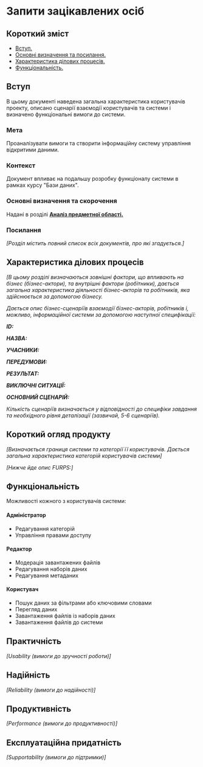 # Запити зацікавлених осіб

## Короткий зміст

* [Вступ.](#вступ)
* [Основні визначення та посилання.](#основні-визначення-та-скорочення)
* [Характеристика ділових процесів.](#характеристика-ділових-процесів)
* [Функціональність.](#функціональність)

## Вступ

В цьому документі наведена загальна характеристика користувачів проекту,
описано сценарії взаємодії користувачів та системи і визначено функціональні вимоги до системи.

### Мета

Проаналізувати вимоги та створити інформаційну систему управління відкритими даними.

### Контекст

Документ впливає на подальшу розробку функціоналу системи в рамках курсу "Бази даних".

### Основні визначення та скорочення

Надані в розділі **[Аналіз предметної області.](./state-of-the-art.md#основні-визначення)**

### Посилання

*[Розділ містить повний список всіх документів, про які згадується.]*

## Характеристика ділових процесів

*[В цьому розділі визначаються зовнішні фактори, що впливають на бізнес (бізнес-актори),
та внутрішні фактори (робітники), дається загальна характеристика діяльності бізнес-акторів
та робітників, яка здійснюється за допомогою бізнесу.*

*Дається опис бізнес-сценаріїв взаємодії бізнес-акторів, робітників і, можливо, інформаційної системи за допомогою наступної
специфікації:*


***ID:***

***НАЗВА:***

***УЧАСНИКИ:***

***ПЕРЕДУМОВИ:***

***РЕЗУЛЬТАТ:***

***ВИКЛЮЧНІ СИТУАЦІЇ:***

***ОСНОВНИЙ СЦЕНАРІЙ:***

*Кількість сценаріїв визначається у відповідності до специфіки завдання та необхідного
рівня деталізації (зазвичай, 5-6 сценаріїв).*

## Короткий огляд продукту

*[Визначається границя системи та категорії її користувачів. Дається загальна характеристика категорій користувачів
системи]*

*[Нижче йде опис FURPS:]*


## Функціональність

Можливості кожного з користувачів системи:
#### Адміністратор
  * Редагування категорій
  * Управління правами доступу
#### Редактор
  * Модерація завантажених файлів
  * Редагування наборів даних
  * Редагування метаданих
#### Користувач
  * Пошук даних за фільтрами або ключовими словами
  * Перегляд даних
  * Завантаження файлів із наборів даних
  * Завантаження файлів до системи

## Практичність

*[Usability (вимоги до зручності роботи)]*

## Надійність

*[Reliability (вимоги до надійності)]*

## Продуктивність

*[Performance (вимоги до продуктивності)]*

## Експлуатаційна придатність

*[Supportability (вимоги до підтримки)]*
